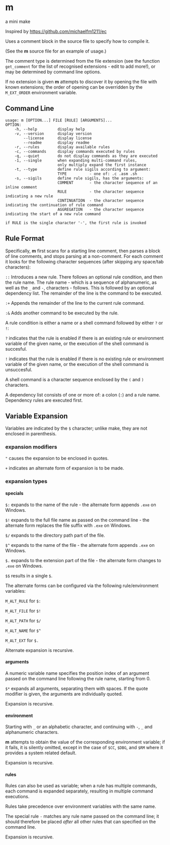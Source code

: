 # m

a mini make

Inspired by https://github.com/michaelfm1211/ec

Uses a comment block in the source file to specify how to compile it.

(See the **m** source file for an example of usage.)

The comment type is determined from the file extension (see the function `get_comment` for the list of recognised extensions - edit to add more!), or may be determined by command line options.

If no extension is given **m** attempts to discover it by opening the file with known extensions; the order of opening can be overridden by the `M_EXT_ORDER` environment variable.

## Command Line

```
usage: m [OPTION...] FILE [RULE] [ARGUMENTS]...
OPTION:
	-h, --help         display help
	-v, --version      display version
	    --license      display license
	    --readme       display readme
	-r, --rules        display available rules
	-c, --commands     display commands executed by rules
	-q, --quiet        do not display commands as they are executed
	-1, --single       when expanding multi-command rules,
	                   only multiply expand the first instance
	-t, --type         define rule sigils according to argument:
	                   TYPE          - one of: .c .asm .sh
	-s, --sigils       define rule sigils, has the arguments:
	                   COMMENT       - the character sequence of an inline comment
	                   RULE          - the character sequence indicating a new rule
	                   CONTINUATION  - the character sequence indicating the continuation of rule command
	                   AGGREGATION   - the character sequence indicating the start of a new rule command

if RULE is the single character '-', the first rule is invoked
```

## Rule Format

Specifically, **m** first scans for a starting line comment, then parses a block of line comments, and stops parsing at a non-comment. For each comment it looks for the following character sequences (after skipping any space/tab characters):

`::` Introduces a new rule. There follows an optional rule condition, and then the rule name. The rule name - which is a sequence of alphanumeric, as well as the `_` and `-`, characters - follows. This is followed by an optional dependency list. The remainder of the line is the command to be executed.

`:+` Appends the remainder of the line to the current rule command.

`:&` Adds another command to be executed by the rule.

A rule condition is either a name or a shell command followed by either `?` or `!`:

`?` indicates that the rule is enabled if there is an existing rule or environment variable of the given name, or the execution of the shell command is succesful.

`!` indicates that the rule is enabled if there is no existing rule or environment variable of the given name, or the execution of the shell command is unsuccesful.

A shell command is a character sequence enclosed by the `(` and `)` characters.

A dependency list consists of one or more of: a colon (`:`) and a rule name. Dependency rules are executed first.

## Variable Expansion

Variables are indicated by the `$` character; unlike make, they are not enclosed in parenthesis.

### expansion modifiers

`"` causes the expansion to be enclosed in quotes.

`+` indicates an alternate form of expansion is to be made.

### expansion types

#### specials

`$:` expands to the name of the rule - the alternate form appends `.exe` on Windows.

`$!` expands to the full file name as passed on the command line - the alternate form replaces the file suffix with `.exe` on Windows.

`$/` expands to the directory path part of the file.

`$^` expands to the name of the file - the alternate form appends `.exe` on Windows.

`$.` expands to the extension part of the file - the alternate form changes to `.exe` on Windows.

`$$` results in a single `$`.

The alternate forms can be configured via the following rule/environment variables:

`M_ALT_RULE` for `$:`

`M_ALT_FILE` for `$!`

`M_ALT_PATH` for `$/`

`M_ALT_NAME` for `$^`

`M_ALT_EXT` for `$.`

Alternate expansion is recursive.

#### arguments

A numeric variable name specifies the position index of an argument passed on the command line following the rule name, starting from 0.

`$*` expands all arguments, separating them with spaces. If the quote modifier is given, the arguments are individually quoted.

Expansion is recursive.

#### environment

Starting with `_` or an alphabetic character, and continuing with `-`, `_` and alphanumeric characters.

**m** attempts to obtain the value of the corresponding environment variable; if it fails, it is silently omitted, except in the case of `$CC`, `$DBG`, and `$RM` where it provides a system related default.

Expansion is recursive.

#### rules

Rules can also be used as variable; when a rule has multiple commands, each command is expanded separately, resulting in multiple command executions.

Rules take precedence over environment variables with the same name.

The special rule `-` matches any rule name passed on the command line; it should therefore be placed _after_ all other rules that can specified on the command line.

Expansion is recursive.
